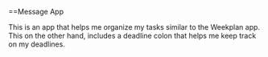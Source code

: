 ==Message App

This is an app that helps me organize my tasks similar to the Weekplan app. This on the other hand, includes a deadline colon that helps me keep track on my deadlines.
